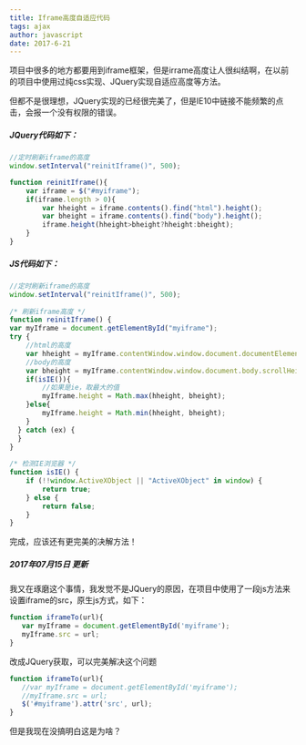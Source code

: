 ```yaml
---
title: Iframe高度自适应代码
tags: ajax
author: javascript
date: 2017-6-21
---
```


项目中很多的地方都要用到iframe框架，但是irrame高度让人很纠结啊，在以前的项目中使用过纯css实现、JQuery实现自适应高度等方法。

但都不是很理想，JQuery实现的已经很完美了，但是IE10中链接不能频繁的点击，会报一个没有权限的错误。


##### JQuery代码如下：
``` javascript
//定时刷新iframe的高度
window.setInterval("reinitIframe()", 500);

function reinitIframe(){
	var iframe = $("#myiframe");
	if(iframe.length > 0){
		var hheight = iframe.contents().find("html").height();
		var bheight = iframe.contents().find("body").height();
		iframe.height(hheight>bheight?hheight:bheight);
	}
} 
```

##### JS代码如下：
``` javascript
//定时刷新iframe的高度
window.setInterval("reinitIframe()", 500);
  
/* 刷新iframe高度 */
function reinitIframe() {
var myIframe = document.getElementById("myiframe");
try {
	//html的高度
	var hheight = myIframe.contentWindow.window.document.documentElement.offsetHeight;
	//body的高度
	var bheight = myIframe.contentWindow.window.document.body.scrollHeight;
	if(isIE()){
		//如果是ie，取最大的值
		myIframe.height = Math.max(hheight, bheight);
	}else{
		myIframe.height = Math.min(hheight, bheight);
	}
  } catch (ex) {
  }
}
  
/* 检测IE浏览器 */
function isIE() {
	if (!!window.ActiveXObject || "ActiveXObject" in window) {
		return true;
	} else {
		return false;
	}
}
```
 
完成，应该还有更完美的决解方法！


##### 2017年07月15日 更新

我又在琢磨这个事情，我发觉不是JQuery的原因，在项目中使用了一段js方法来设置iframe的src，原生js方式，如下：
``` javascript
function iframeTo(url){
   var myIframe = document.getElementById('myiframe');
   myIframe.src = url;
}
```
改成JQuery获取，可以完美解决这个问题
``` javascript
function iframeTo(url){
   //var myIframe = document.getElementById('myiframe');
   //myIframe.src = url;
   $('#myiframe').attr('src', url);
}
```

但是我现在没搞明白这是为啥？

